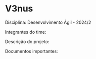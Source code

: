 # V3nus
Disciplina: Desenvolvimento Ágil - 2024/2

Integrantes do time:





Descrição do projeto:


Documentos importantes:
